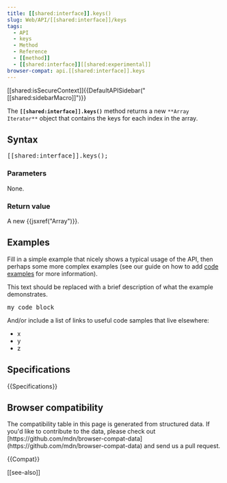 ```yaml
---
title: [[shared:interface]].keys()
slug: Web/API/[[shared:interface]]/keys
tags:
  - API
  - keys
  - Method
  - Reference
  - [[method]]
  - [[shared:interface]][[shared:experimental]]
browser-compat: api.[[shared:interface]].keys
---
```

<div>[[shared:isSecureContext]]{{DefaultAPISidebar("[[shared:sidebarMacro]]")}}</div>

The **`[[shared:interface]].keys()`** method returns a new `**Array Iterator**` object that contains the keys for each index in the array.

## Syntax

<pre class="brush: js">[[shared:interface]].keys();</pre>

### Parameters

None.

### Return value

A new {{jsxref("Array")}}.

## Examples

Fill in a simple example that nicely shows a typical usage of the API, then perhaps some more complex examples (see our guide on how to add [code examples](/en-US/docs/MDN/Contribute/Structures/Code_examples) for more information).

This text should be replaced with a brief description of what the example demonstrates.

<pre class="brush: js">my code block</pre>

And/or include a list of links to useful code samples that live elsewhere:

*   x
*   y
*   z

## Specifications

{{Specifications}}

## Browser compatibility

<div class="hidden">The compatibility table in this page is generated from structured data. If you'd like to contribute to the data, please check out [https://github.com/mdn/browser-compat-data](https://github.com/mdn/browser-compat-data) and send us a pull request.</div>

{{Compat}}

[[see-also]]
